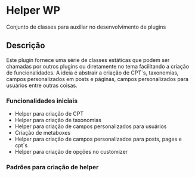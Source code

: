 # Helper WP
Conjunto de classes para auxiliar no desenvolvimento de plugins

## Descrição

Este plugin fornece uma série de classes estáticas que podem ser chamadas por outros plugins ou diretamente no tema facilitando a criação de funcionalidades. A ideia é abstrair a criação de CPT`s, taxonomias, campos personalizados em posts e páginas, campos personalizados para usuários entre outras coisas.

### Funcionalidades iniciais

- Helper para criação de CPT
- Helper para criação de taxonomias
- Helper para criação de campos personalizados para usuários
- Criação de metaboxes
- Helper para criação de campos personalizados para posts, pages e cpt`s
- Helper para criação de opções no customizer
### Padrões para criação de helper
